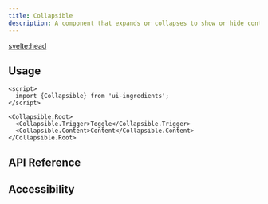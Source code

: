 ```yaml
---
title: Collapsible
description: A component that expands or collapses to show or hide content.
---
```


<script>
  import {CollapsibleDemo} from '$lib/demo';
  import {Anatomy} from '$lib/anatomy';
  import {Api} from '$lib/api';
  import {Accessibility} from '$lib/accessibility';
  import Metadata from '$lib/metadata.svelte';
  import PageHeading from '$lib/page-heading.svelte';
</script>

<svelte:head>

  <title>UI Ingredients | {title}</title>
</svelte:head>

<Metadata title="{title}" description="{description}" />
<PageHeading title="{title}" description="{description}" />

<CollapsibleDemo />

## Usage

```svelte
<script>
  import {Collapsible} from 'ui-ingredients';
</script>

<Collapsible.Root>
  <Collapsible.Trigger>Toggle</Collapsible.Trigger>
  <Collapsible.Content>Content</Collapsible.Content>
</Collapsible.Root>
```

## API Reference

<Api id="collapsible" />

## Accessibility

<Accessibility id="collapsible" />
